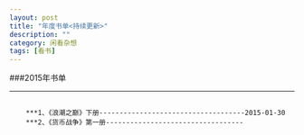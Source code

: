 ```yaml
---
layout: post
title: "年度书单<持续更新>"
description: ""
category: 闲看杂想
tags: [看书]
---
```



###2015年书单  
***  

<code>
	***1、《浪潮之巅》下册------------------------------------2015-01-30  
	***2、《货币战争》第一册----------------------------------

</code>
